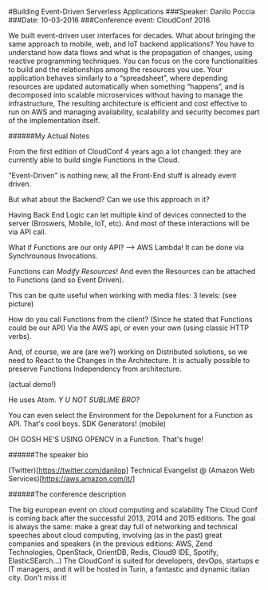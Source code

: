 #Building Event-Driven Serverless Applications 
###Speaker: Danilo Poccia
###Date: 10-03-2016
###Conference event: CloudConf 2016

We built event-driven user interfaces for decades. What about bringing the same approach to mobile, web, and IoT backend applications? You have to understand how data flows and what is the propagation of changes, using reactive programming techniques. You can focus on the core functionalities to build and the relationships among the resources you use. Your application behaves similarly to a “spreadsheet”, where depending resources are updated automatically when something “happens”, and is decomposed into scalable microservices without having to manage the infrastructure,
The resulting architecture is efficient and cost effective to run on AWS and managing availability, scalability and security becomes part of the implementation itself.

######My Actual Notes

From the first edition of CloudConf 4 years ago a lot changed: they are currently able to build single Functions in the Cloud.

"Event-Driven" is nothing new, all the Front-End stuff is already event driven.

But what about the Backend? Can we use this approach in it?

Having Back End Logic can let multiple kind of devices connected to the server (Broswers, Mobile, IoT, etc). 
And most of these interactions will be via API call.

What if Functions are our only API? --> AWS Lambda!
It can be done via Synchrounous Invocations.

Functions can *Modify Resources*! And even the Resources can be attached to Functions (and so Event Driven).

This can be quite useful when working with media files:
3 levels: (see picture)

How do you call Functions from the client? (Since he stated that Functions could be our API)
Via the AWS api, or even your own (using classic HTTP verbs).

And, of course, we are (are we?) working on Distributed solutions, so we need to React to the Changes in the Architecture.
It is actually possible to preserve Functions Independency from architecture.

(actual demo!)

He uses Atom. _Y U NOT SUBLIME BRO?_

You can even select the Environment for the Depolument for a Function as API. That's cool boys.
SDK Generators! (mobile)

OH GOSH HE'S USING OPENCV in a Function. That's huge!

######The speaker bio

(Twitter)[https://twitter.com/danilop]
Technical Evangelist @ (Amazon Web Services)[https://aws.amazon.com/it/]

######The conference description

The big european event on cloud computing and scalability
The Cloud Conf is coming back after the successful 2013, 2014 and 2015 editions.
The goal is always the same: make a great day full of networking and technical speeches about cloud computing, involving (as in the past) great companies and speakers (in the previous editions: AWS, Zend Technologies, OpenStack, OrientDB, Redis, Cloud9 IDE, Spotify, ElasticSEarch...)
The CloudConf is suited for developers, devOps, startups e IT managers, and it will be hosted in Turin, a fantastic and dynamic italian city. Don't miss it!